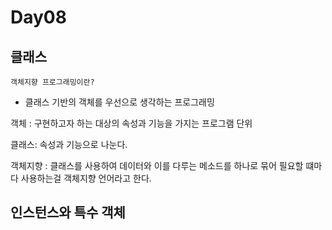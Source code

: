# Day08

## 클래스 
    객체지향 프로그래밍이란?
- 클래스 기반의 객체를 우선으로 생각하는 프로그래밍

객체 : 구현하고자 하는 대상의 속성과 기능을 가지는 프로그램 단위

클래스: 속성과 기능으로 나눈다.

객체지향 : 클래스를 사용하여 데이터와 이를 다루는 메소드를 하나로 묶어 필요할 떄마다 사용하는걸 객체지향 언어라고 한다.

## 인스턴스와 특수 객체